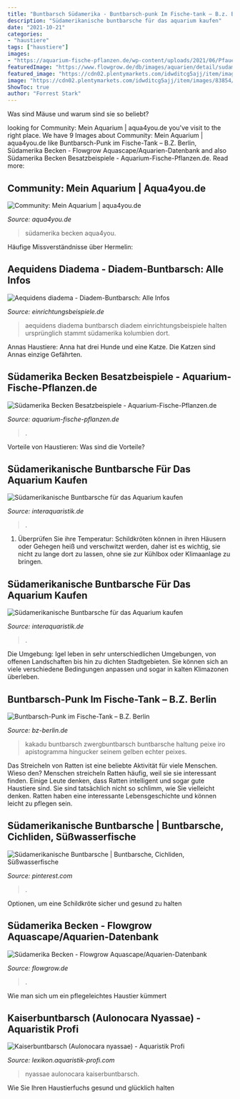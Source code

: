 ```yaml
---
title: "Buntbarsch Südamerika - Buntbarsch-punk Im Fische-tank – B.z. Berlin"
description: "Südamerikanische buntbarsche für das aquarium kaufen"
date: "2021-10-21"
categories:
- "haustiere"
tags: ["haustiere"]
images:
- "https://aquarium-fische-pflanzen.de/wp-content/uploads/2021/06/Pfauenaugen_Buntbarsch.jpg"
featuredImage: "https://www.flowgrow.de/db/images/aquarien/detail/sudamerika-becken-56acafc956e83.jpg"
featured_image: "https://cdn02.plentymarkets.com/idwditcg5ajj/item/images/83854/secondPreview/Roter--Ecuadorbuntbarsch--Cichlasoma--festae.jpg"
image: "https://cdn02.plentymarkets.com/idwditcg5ajj/item/images/83854/secondPreview/Roter--Ecuadorbuntbarsch--Cichlasoma--festae.jpg"
ShowToc: true
author: "Forrest Stark"
---
```



Was sind Mäuse und warum sind sie so beliebt?

	

		
looking for Community: Mein Aquarium | aqua4you.de you've visit to the right place. We have 9 Images about Community: Mein Aquarium | aqua4you.de like Buntbarsch-Punk im Fische-Tank – B.Z. Berlin, Südamerika Becken - Flowgrow Aquascape/Aquarien-Datenbank and also Südamerika Becken Besatzbeispiele - Aquarium-Fische-Pflanzen.de. Read more:
		
    
## Community: Mein Aquarium | Aqua4you.de

<img loading=lazy src="http://www.aqua4you.de/images/mein_aquarium/hZdzPyU1uEy.jpg" onerror="this.onerror=null;this.src='https://tse3.mm.bing.net/th?id=OIP.fU4dnBCqCusRlR8xT42gjAHaFj&amp;pid=15.1';" alt="Community: Mein Aquarium | aqua4you.de">

_Source: aqua4you.de_

>südamerika becken aqua4you. 

	

Häufige Missverständnisse über Hermelin:

    
## Aequidens Diadema - Diadem-Buntbarsch: Alle Infos

<img loading=lazy src="https://www.einrichtungsbeispiele.de/16to9/w1920/images_11122/aquarium-einrichten-mit-aequidens-diadema-bock--bild-wurde-mit-blitz-gemacht__9e6762879e45516bbd055ecad69041f0.jpg" onerror="this.onerror=null;this.src='https://tse2.mm.bing.net/th?id=OIP.dijVLxhbHfsP5DENlSk6sgHaEK&amp;pid=15.1';" alt="Aequidens diadema - Diadem-Buntbarsch: Alle Infos">

_Source: einrichtungsbeispiele.de_

>aequidens diadema buntbarsch diadem einrichtungsbeispiele halten ursprünglich stammt südamerika kolumbien dort. 

	

Annas Haustiere: Anna hat drei Hunde und eine Katze. Die Katzen sind Annas einzige Gefährten.

    
## Südamerika Becken Besatzbeispiele - Aquarium-Fische-Pflanzen.de

<img loading=lazy src="https://aquarium-fische-pflanzen.de/wp-content/uploads/2021/06/Pfauenaugen_Buntbarsch.jpg" onerror="this.onerror=null;this.src='https://tse1.mm.bing.net/th?id=OIP.gz4r2e4GHSGgt3Kp--btzAHaE9&amp;pid=15.1';" alt="Südamerika Becken Besatzbeispiele - Aquarium-Fische-Pflanzen.de">

_Source: aquarium-fische-pflanzen.de_

>. 

	

Vorteile von Haustieren: Was sind die Vorteile?

    
## Südamerikanische Buntbarsche Für Das Aquarium Kaufen

<img loading=lazy src="https://cdn02.plentymarkets.com/idwditcg5ajj/item/images/84477/middle/Apistogramma-juruensis.jpg" onerror="this.onerror=null;this.src='https://tse4.mm.bing.net/th?id=OIP.nlHC67Vm0K6Rn4KL8T7OXAAAAA&amp;pid=15.1';" alt="Südamerikanische Buntbarsche für das Aquarium kaufen">

_Source: interaquaristik.de_

>. 

	

1) Überprüfen Sie ihre Temperatur: Schildkröten können in ihren Häusern oder Gehegen heiß und verschwitzt werden, daher ist es wichtig, sie nicht zu lange dort zu lassen, ohne sie zur Kühlbox oder Klimaanlage zu bringen.

    
## Südamerikanische Buntbarsche Für Das Aquarium Kaufen

<img loading=lazy src="https://cdn02.plentymarkets.com/idwditcg5ajj/item/images/83854/secondPreview/Roter--Ecuadorbuntbarsch--Cichlasoma--festae.jpg" onerror="this.onerror=null;this.src='https://tse1.mm.bing.net/th?id=OIP.9a70MMWs3r-FNw5sSZMeRgAAAA&amp;pid=15.1';" alt="Südamerikanische Buntbarsche für das Aquarium kaufen">

_Source: interaquaristik.de_

>. 

	

Die Umgebung: Igel leben in sehr unterschiedlichen Umgebungen, von offenen Landschaften bis hin zu dichten Stadtgebieten. Sie können sich an viele verschiedene Bedingungen anpassen und sogar in kalten Klimazonen überleben.

    
## Buntbarsch-Punk Im Fische-Tank – B.Z. Berlin

<img loading=lazy src="https://www.bz-berlin.de/data/uploads/multimedia/archive/00471/fisch_471589a-768x432.jpg" onerror="this.onerror=null;this.src='https://tse4.mm.bing.net/th?id=OIP.iktp-VrZg_NC_JzQnk5R8AHaEK&amp;pid=15.1';" alt="Buntbarsch-Punk im Fische-Tank – B.Z. Berlin">

_Source: bz-berlin.de_

>kakadu buntbarsch zwergbuntbarsch buntbarsche haltung peixe iro apistogramma hingucker seinem gelben echter peixes. 

	

Das Streicheln von Ratten ist eine beliebte Aktivität für viele Menschen. Wieso den?
Menschen streicheln Ratten häufig, weil sie sie interessant finden. Einige Leute denken, dass Ratten intelligent und sogar gute Haustiere sind. Sie sind tatsächlich nicht so schlimm, wie Sie vielleicht denken. Ratten haben eine interessante Lebensgeschichte und können leicht zu pflegen sein.

    
## Südamerikanische Buntbarsche | Buntbarsche, Cichliden, Süßwasserfische

<img loading=lazy src="https://i.pinimg.com/originals/4c/10/2c/4c102c46f438e593bf2305bcd226e9d0.jpg" onerror="this.onerror=null;this.src='https://tse4.mm.bing.net/th?id=OIP.AFNja8HF8tfgEgO-WCqaqQAAAA&amp;pid=15.1';" alt="Südamerikanische Buntbarsche | Buntbarsche, Cichliden, Süßwasserfische">

_Source: pinterest.com_

>. 

	

Optionen, um eine Schildkröte sicher und gesund zu halten

    
## Südamerika Becken - Flowgrow Aquascape/Aquarien-Datenbank

<img loading=lazy src="https://www.flowgrow.de/db/images/aquarien/detail/sudamerika-becken-56acafc956e83.jpg" onerror="this.onerror=null;this.src='https://tse2.mm.bing.net/th?id=OIP.QyAutp6OIfeDE_uu0js_BAHaDC&amp;pid=15.1';" alt="Südamerika Becken - Flowgrow Aquascape/Aquarien-Datenbank">

_Source: flowgrow.de_

>. 

	

Wie man sich um ein pflegeleichtes Haustier kümmert

    
## Kaiserbuntbarsch (Aulonocara Nyassae) - Aquaristik Profi

<img loading=lazy src="https://lexikon.aquaristik-profi.com/images/teigler/Aulonocara-nyassae-1.jpg" onerror="this.onerror=null;this.src='https://tse3.mm.bing.net/th?id=OIP.WJxMxAN3lup5QwiqDm2nmQHaE8&amp;pid=15.1';" alt="Kaiserbuntbarsch (Aulonocara nyassae) - Aquaristik Profi">

_Source: lexikon.aquaristik-profi.com_

>nyassae aulonocara kaiserbuntbarsch. 

	

Wie Sie Ihren Haustierfuchs gesund und glücklich halten

